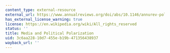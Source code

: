 ```yaml
---
content_type: external-resource
external_url: https://www.annualreviews.org/doi/abs/10.1146/annurev-polisci-100711-135242
has_external_license_warning: true
license: https://en.wikipedia.org/wiki/All_rights_reserved
status: ''
title: Media and Political Polarization
uid: 3c6aa228-10d7-455e-b19b-471356438937
wayback_url: ''
---
```

